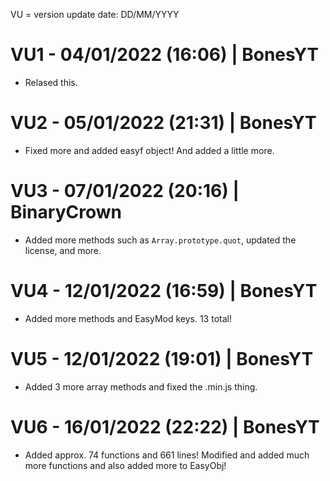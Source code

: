 VU = version update
date: DD/MM/YYYY

# VU1 - 04/01/2022 (16:06) | BonesYT
* Relased this.
# VU2 - 05/01/2022 (21:31) | BonesYT
* Fixed more and added easyf object! And added a little more.
# VU3 - 07/01/2022 (20:16) | BinaryCrown
* Added more methods such as `Array.prototype.quot`, updated the license, and more.
# VU4 - 12/01/2022 (16:59) | BonesYT
* Added more methods and EasyMod keys. 13 total!
# VU5 - 12/01/2022 (19:01) | BonesYT
* Added 3 more array methods and fixed the .min.js thing.
# VU6 - 16/01/2022 (22:22) | BonesYT
* Added approx. 74 functions and 661 lines! Modified and added much more functions and also added more to EasyObj!